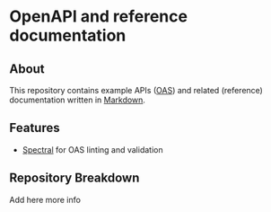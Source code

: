 # OpenAPI and reference documentation

## About

This repository contains example APIs ([OAS](https://en.wikipedia.org/wiki/OpenAPI_Specification "Link to OAS on Wikipedia"))
and related (reference) documentation written in [Markdown](https://en.wikipedia.org/wiki/Markdown "Link to Wikipedia").

## Features

- [Spectral](https://stoplight.io/open-source/spectral "Link to Website of Spectral") for OAS linting and validation

## Repository Breakdown

Add here more info

